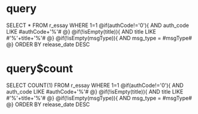 query
===
SELECT * FROM r_essay WHERE 1=1
@if(authCode!='0'){
    AND auth_code LIKE #authCode+'%'#
@}
@if(!isEmpty(title)){
    AND title LIKE #'%'+title+'%'#
@}
@if(!isEmpty(msgType)){
    AND msg_type = #msgType#
@}
ORDER BY release_date DESC

query$count
===
SELECT COUNT(1) FROM r_essay WHERE 1=1
@if(authCode!='0'){
    AND auth_code LIKE #authCode+'%'#
@}
@if(!isEmpty(title)){
    AND title LIKE #'%'+title+'%'#
@}
@if(!isEmpty(msgType)){
    AND msg_type = #msgType#
@}
ORDER BY release_date DESC